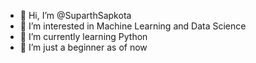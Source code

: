 - 👋 Hi, I’m @SuparthSapkota
- 👀 I’m interested in Machine Learning and Data Science
- 🌱 I’m currently learning Python
- 💞️ I’m just a beginner as of now

<!---
SuparthSapkota/SuparthSapkota is a ✨ special ✨ repository because its `README.md` (this file) appears on your GitHub profile.
You can click the Preview link to take a look at your changes.
--->
